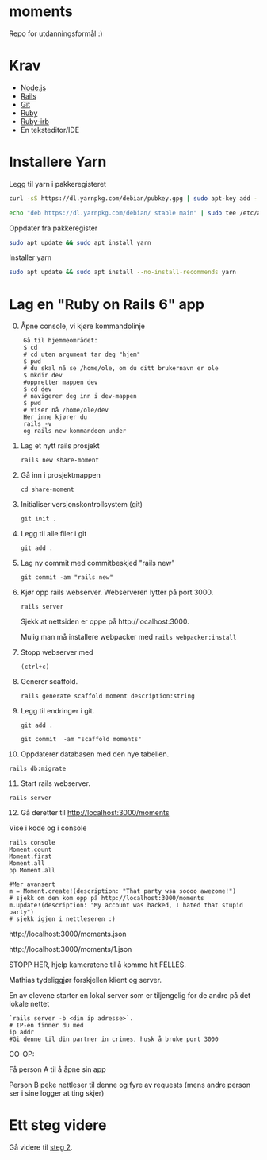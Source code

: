 # moments
Repo for utdanningsformål :)

# Krav

* [Node.js](https://nodejs.org/en/)
* [Rails](https://rubyonrails.org/)
* [Git](https://git-scm.com/)
* [Ruby](https://www.ruby-lang.org/en/)
* [Ruby-irb](https://github.com/ruby/irb)
* En teksteditor/IDE

# Installere Yarn

Legg til yarn i pakkeregisteret
```bash
curl -sS https://dl.yarnpkg.com/debian/pubkey.gpg | sudo apt-key add -
```

```bash
echo "deb https://dl.yarnpkg.com/debian/ stable main" | sudo tee /etc/apt/sources.list.d/yarn.list
```

Oppdater fra pakkeregister
```bash
sudo apt update && sudo apt install yarn
```

Installer yarn
```bash
sudo apt update && sudo apt install --no-install-recommends yarn
```

# Lag en "Ruby on Rails 6" app


0. Åpne console, vi kjøre kommandolinje

```    
    Gå til hjemmeområdet: 
    $ cd
    # cd uten argument tar deg "hjem"
    $ pwd
    # du skal nå se /home/ole, om du ditt brukernavn er ole
    $ mkdir dev
    #oppretter mappen dev
    $ cd dev
    # navigerer deg inn i dev-mappen
    $ pwd
    # viser nå /home/ole/dev
    Her inne kjører du
    rails -v
    og rails new kommandoen under
```    


1. Lag et nytt rails prosjekt
 
   `rails new share-moment`
 
2. Gå inn i prosjektmappen

   `cd share-moment`

3. Initialiser versjonskontrollsystem (git)

   `git init .`

4. Legg til alle filer i git

   `git add .`

5. Lag ny commit med commitbeskjed "rails new"

   `git commit -am "rails new"`

6. Kjør opp rails webserver. Webserveren lytter på port 3000.

   `rails server`

   Sjekk at nettsiden er oppe på http://localhost:3000.

   Mulig man må installere webpacker med `rails webpacker:install`

7. Stopp webserver med

   `(ctrl+c)`

8. Generer scaffold.

   `rails generate scaffold moment description:string`

9. Legg til endringer i git.

   `git add .`
   
   `git commit  -am "scaffold moments"`

10. Oppdaterer databasen med den nye tabellen.

   `rails db:migrate`

11. Start rails webserver.

   `rails server`

12. Gå deretter til [http://localhost:3000/moments](http://localhost:3000/moments)

Vise i kode og i console

    rails console
    Moment.count
    Moment.first
    Moment.all
    pp Moment.all
    
    #Mer avansert
    m = Moment.create!(description: "That party wsa soooo awezome!")
    # sjekk om den kom opp på http://localhost:3000/moments
    m.update!(description: "My account was hacked, I hated that stupid party")
    # sjekk igjen i nettleseren :)

http://localhost:3000/moments.json

http://localhost:3000/moments/1.json

STOPP HER, hjelp kameratene til å komme hit FELLES.

Mathias tydeliggjør forskjellen klient og server.

En av elevene starter en lokal server som er tiljengelig for de andre på det lokale nettet 

    `rails server -b <din ip adresse>`.
    # IP-en finner du med
    ip addr
    #Gi denne til din partner in crimes, husk å bruke port 3000


CO-OP:

Få person A til å åpne sin app

Person B peke nettleser til denne og fyre av requests (mens andre person ser i sine logger at ting skjer)

# Ett steg videre

Gå videre til [steg 2](step2.md).
